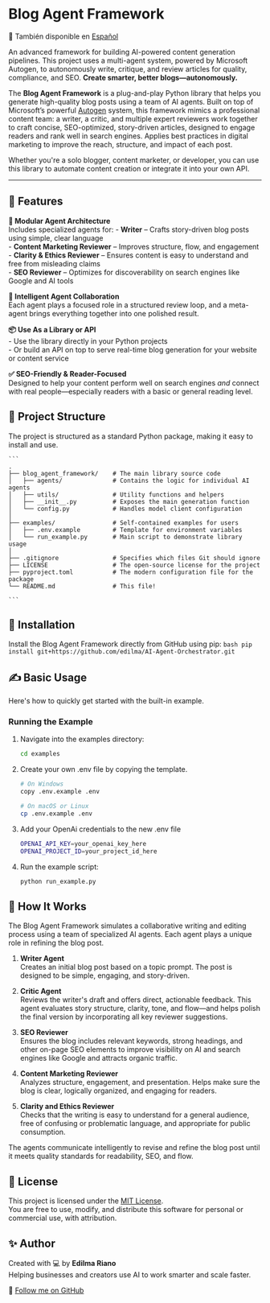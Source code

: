 # Blog Agent Framework
📖 También disponible en [Español](README.es.md)

An advanced framework for building AI-powered content generation pipelines. This project uses a multi-agent system, powered by Microsoft Autogen, to autonomously write, critique, and review articles for quality, compliance, and SEO.
**Create smarter, better blogs—autonomously.**

The **Blog Agent Framework** is a plug-and-play Python library that helps you generate high-quality blog posts using a team of AI agents. Built on top of Microsoft’s powerful [Autogen](https://microsoft.github.io/autogen) system, this framework mimics a professional content team: a writer, a critic, and multiple expert reviewers work together to craft concise, SEO-optimized, story-driven articles, designed to engage readers and rank well in search engines.  Applies best practices in digital marketing to improve the reach, structure, and impact of each post. 

Whether you're a solo blogger, content marketer, or developer, you can use this library to automate content creation or integrate it into your own API.

---

## 🔧 Features
**🧩 Modular Agent Architecture**  
    Includes specialized agents for:
    - **Writer** – Crafts story-driven blog posts using simple, clear language  
    - **Content Marketing Reviewer** – Improves structure, flow, and engagement  
    - **Clarity & Ethics Reviewer** – Ensures content is easy to understand and free from misleading claims  
    - **SEO Reviewer** – Optimizes for discoverability on search engines like Google and AI tools

**💬 Intelligent Agent Collaboration**  
    Each agent plays a focused role in a structured review loop, and a meta-agent brings everything together into one polished result.

**📦 Use As a Library or API**  
    - Use the library directly in your Python projects  
    - Or build an API on top to serve real-time blog generation for your website or content service

**✅ SEO-Friendly & Reader-Focused**  
    Designed to help your content perform well on search engines *and* connect with real people—especially readers with a basic or general reading level.

## 📁 Project Structure
The project is structured as a standard Python package, making it easy to install and use.

    ```
    .
    ├── blog_agent_framework/    # The main library source code
    │   ├── agents/              # Contains the logic for individual AI agents
    │   ├── utils/               # Utility functions and helpers
    │   ├── __init__.py          # Exposes the main generation function
    │   └── config.py            # Handles model client configuration
    │
    ├── examples/                # Self-contained examples for users
    │   ├── .env.example         # Template for environment variables
    │   └── run_example.py       # Main script to demonstrate library usage
    │
    ├── .gitignore               # Specifies which files Git should ignore
    ├── LICENSE                  # The open-source license for the project
    ├── pyproject.toml           # The modern configuration file for the package
    └── README.md                # This file!

    ```

## 🚀 Installation
Install the Blog Agent Framework directly from GitHub using pip:
    ```bash
    pip install git+https://github.com/edilma/AI-Agent-Orchestrator.git
    ```

## ✍️ Basic Usage
Here's how to quickly get started with the built-in example.

### Running the Example

1.  Navigate into the examples directory:
    ```bash
    cd examples
    ```

2.  Create your own .env file by copying the template. 
    ```bash
    # On Windows
    copy .env.example .env

    # On macOS or Linux
    cp .env.example .env
    ```

3.  Add your OpenAi credentials to the new .env file
    ```bash
    OPENAI_API_KEY=your_openai_key_here
    OPENAI_PROJECT_ID=your_project_id_here
    ```

4.  Run the example script:
    ```bash
    python run_example.py
    ```
## 🧠 How It Works

The Blog Agent Framework simulates a collaborative writing and editing process using a team of specialized AI agents. Each agent plays a unique role in refining the blog post.

1. **Writer Agent**  
   Creates an initial blog post based on a topic prompt. The post is designed to be simple, engaging, and story-driven.

2. **Critic Agent**  
   Reviews the writer's draft and offers direct, actionable feedback. This agent evaluates story structure, clarity, tone, and flow—and helps polish the final version by incorporating all key reviewer suggestions.

3. **SEO Reviewer**  
   Ensures the blog includes relevant keywords, strong headings, and other on-page SEO elements to improve visibility on AI and search engines like Google and attracts organic traffic.

4. **Content Marketing Reviewer**  
   Analyzes structure, engagement, and presentation. Helps make sure the blog is clear, logically organized, and engaging for readers.

5. **Clarity and Ethics Reviewer**  
   Checks that the writing is easy to understand for a general audience, free of confusing or problematic language, and appropriate for public consumption.

The agents communicate intelligently to revise and refine the blog post until it meets quality standards for readability, SEO, and flow.

## 📜 License

This project is licensed under the [MIT License](LICENSE).  
You are free to use, modify, and distribute this software for personal or commercial use, with attribution.

## ✨ Author

Created with 💻 by **Edilma Riano**  
Helping businesses and creators use AI to work smarter and scale faster.

🐙 [Follow me on GitHub](https://github.com/edilma)  
